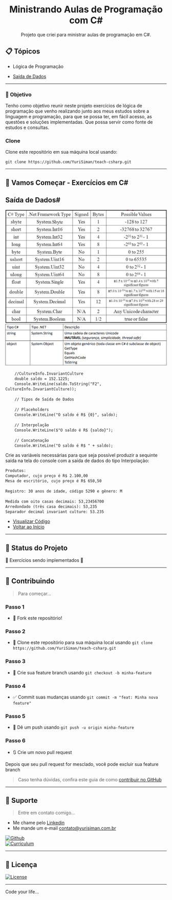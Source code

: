 <h1 align="center">Ministrando Aulas de Programação com C#</h1>

<p align="center">Projeto que criei para ministrar aulas de programação em C#. </p>

## :clipboard: Tópicos

- Lógica de Programação

* [Saída de Dados](https://github.com/YuriSiman/exercises-csharp#tipos-b%C3%saída-de-dados)  

---

### :dart: Objetivo

Tenho como objetivo reunir neste projeto exercícios de lógica de programação que venho realizando junto aos meus estudos sobre a linguagem e programação, para que se possa ter, em fácil acesso, as questões e soluções implementadas. Que possa servir como fonte de estudos e consultas.  

### Clone

Clone este repositório em sua máquina local usando:

```
git clone https://github.com/YuriSiman/teach-csharp.git
```

---

## :rocket: Vamos Começar - Exercícios em C#  

## Saída de Dados#

<img src="./readme-image/tipos-de-dados.PNG" />
<img src="./readme-image/tipos-de-dados2.PNG" />

```
    //CultureInfo.InvariantCulture
    double saldo = 152.1225;
    Console.WriteLine(saldo.ToString("F2", CultureInfo.InvariantCulture));

    // Tipos de Saída de Dados

    // Placeholders
    Console.WriteLine("O saldo é R$ {0}", saldo);

    // Interpolação
    Console.WriteLine($"O saldo é R$ {saldo}");

    // Concatenação
    Console.WriteLine("O saldo é R$ " + saldo);
```  

Crie as variáveis necessárias para que seja possível produzir a sequinte saída na tela do console com a saída de dados do tipo Interpolação:

```
Produtos:
Computador, cujo preço é R$ 2.100,00
Mesa de escritório, cujo preço é R$ 650,50

Registro: 30 anos de idade, código 5290 e gênero: M

Medida com oito casas decimais: 53,23456700
Arredondado (três casa decimais): 53,235
Separador decimal invariant culture: 53.235
```  

* [Visualizar Código](https://github.com/YuriSiman/exercises-csharp/tree/master/src/1%20-%20b%C3%A1sico/TipoDeDados.ConsoleApp)  
* [Voltar ao Início](https://github.com/YuriSiman/exercises-csharp#exerc%C3%ADcios-de-l%C3%B3gica-de-programa%C3%A7%C3%A3o-em-c)  

---

## :vertical_traffic_light: Status do Projeto

:construction: Exercícios sendo implementados :construction:

---

## :thinking: Contribuindo

> Para começar...

### Passo 1

* :fork_and_knife: Fork este repositório!

### Passo 2

* :dancers: Clone este repositório para sua máquina local usando `git clone https://github.com/YuriSiman/teach-csharp.git`

### Passo 3

* :trident: Crie sua feature branch usando `git checkout -b minha-feature`

### Passo 4

* :white_check_mark: Commit suas mudanças usando `git commit -m "feat: Minha nova feature"`

### Passo 5

* :pushpin: Dê um push usando `git push -u origin minha-feature`

### Passo 6

* :arrows_clockwise: Crie um novo pull request

Depois que seu pull request for mesclado, você pode excluir sua feature branch  

> Caso tenha dúvidas, confira este guia de como [contribuir no GitHub](https://github.com/firstcontributions/first-contributions)  

---

## :speech_balloon: Suporte

> Entre em contato comigo...  

* Me chame pelo [Linkedin](https://www.linkedin.com/in/yurisiman/)  
* Me mande um e-mail [contato@yurisiman.com.br](mailto:contato@yurisiman.com.br)  

[![Github](https://img.shields.io/badge/github-profile-%237159c1?style=for-the-badge&logo=github)](https://github.com/YuriSiman)  
[![Curriculum](https://img.shields.io/badge/site-curriculum-%23563D7C?style=for-the-badge&logo=bootstrap)](https://yurisiman.com.br)  

---

## :pencil: Licença

[![License](https://img.shields.io/badge/license-mit-%23A6CE39?style=for-the-badge&logo=github)](https://github.com/YuriSiman/teach-csharp/blob/master/LICENSE)   

---

Code your life...
